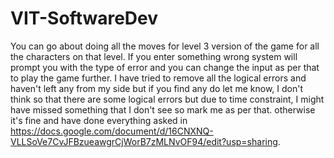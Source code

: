 # VIT-SoftwareDev

You can go about doing all the moves for level 3 version of the game for all the characters on that level. If you enter something wrong system will prompt you with the type of error and you can change the input as per that to play the game further. I have tried to remove all the logical errors and haven't left any from my side but if you find any do let me know, I don't think so that there are some logical errors but due to time constraint, I might have missed something that I don't see so mark me as per that. otherwise it's fine and have done everything asked in https://docs.google.com/document/d/16CNXNQ-VLLSoVe7CvJFBzueawgrCjWorB7zMLNvOF94/edit?usp=sharing.
